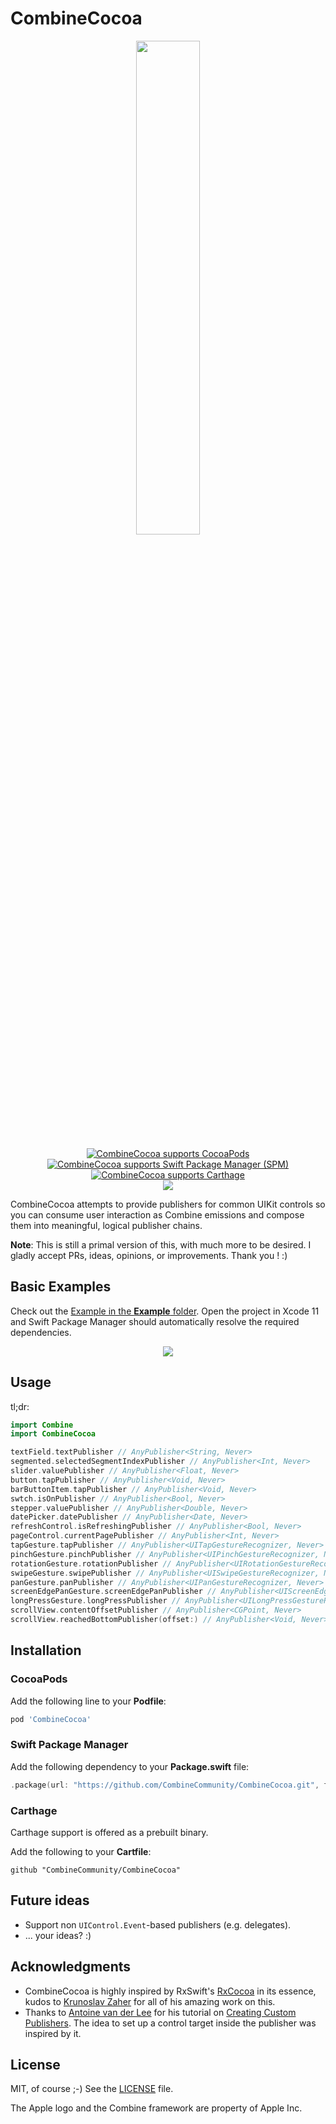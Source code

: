 # CombineCocoa

<p align="center">
<img src="https://github.com/freak4pc/CombineCocoa/raw/master/Resources/logo.png" width="45%">
<br /><br />
<a href="https://cocoapods.org/pods/CombineCocoa" target="_blank"><img src="https://img.shields.io/cocoapods/v/CombineCocoa.svg?1" alt="CombineCocoa supports CocoaPods"></a>
<a href="https://github.com/apple/swift-package-manager" target="_blank"><img src="https://img.shields.io/badge/Swift%20Package%20Manager-compatible-brightgreen.svg" alt="CombineCocoa supports Swift Package Manager (SPM)"></a>
<a href="https://github.com/Carthage/Carthage" target="_blank"><img src="https://img.shields.io/badge/Carthage-compatible-4BC51D.svg?style=flat" alt="CombineCocoa supports Carthage"></a>
<br />
<img src="https://img.shields.io/badge/platforms-iOS%2013.0-333333.svg" />
</p>

CombineCocoa attempts to provide publishers for common UIKit controls so you can consume user interaction as Combine emissions and compose them into meaningful, logical publisher chains.

**Note**: This is still a primal version of this, with much more to be desired. I gladly accept PRs, ideas, opinions, or improvements. Thank you ! :)

## Basic Examples

Check out the [Example in the **Example** folder](https://github.com/freak4pc/CombineCocoa/blob/master/Example/Example/ControlsViewController.swift#L27). Open the project in Xcode 11 and Swift Package Manager should automatically resolve the required dependencies.

<p align="center"><img src="https://github.com/freak4pc/CombineCocoa/raw/master/Resources/example.gif"></p>

## Usage

tl;dr: 

```swift
import Combine
import CombineCocoa

textField.textPublisher // AnyPublisher<String, Never>
segmented.selectedSegmentIndexPublisher // AnyPublisher<Int, Never>
slider.valuePublisher // AnyPublisher<Float, Never>
button.tapPublisher // AnyPublisher<Void, Never>
barButtonItem.tapPublisher // AnyPublisher<Void, Never>
swtch.isOnPublisher // AnyPublisher<Bool, Never>
stepper.valuePublisher // AnyPublisher<Double, Never>
datePicker.datePublisher // AnyPublisher<Date, Never>
refreshControl.isRefreshingPublisher // AnyPublisher<Bool, Never>
pageControl.currentPagePublisher // AnyPublisher<Int, Never>
tapGesture.tapPublisher // AnyPublisher<UITapGestureRecognizer, Never>
pinchGesture.pinchPublisher // AnyPublisher<UIPinchGestureRecognizer, Never>
rotationGesture.rotationPublisher // AnyPublisher<UIRotationGestureRecognizer, Never>
swipeGesture.swipePublisher // AnyPublisher<UISwipeGestureRecognizer, Never>
panGesture.panPublisher // AnyPublisher<UIPanGestureRecognizer, Never>
screenEdgePanGesture.screenEdgePanPublisher // AnyPublisher<UIScreenEdgePanGestureRecognizer, Never>
longPressGesture.longPressPublisher // AnyPublisher<UILongPressGestureRecognizer, Never>
scrollView.contentOffsetPublisher // AnyPublisher<CGPoint, Never>
scrollView.reachedBottomPublisher(offset:) // AnyPublisher<Void, Never>
```

## Installation

### CocoaPods

Add the following line to your **Podfile**:

```rb
pod 'CombineCocoa'
```

### Swift Package Manager

Add the following dependency to your **Package.swift** file:

```swift
.package(url: "https://github.com/CombineCommunity/CombineCocoa.git", from: "0.1.0")
```

### Carthage

Carthage support is offered as a prebuilt binary.

Add the following to your **Cartfile**:

```
github "CombineCommunity/CombineCocoa"
```

## Future ideas 

* Support non `UIControl.Event`-based publishers (e.g. delegates).
* ... your ideas? :)

## Acknowledgments

* CombineCocoa is highly inspired by RxSwift's [RxCocoa](https://github.com/ReactivXx/RxSwift) in its essence, kudos to [Krunoslav Zaher](https://twitter.com/KrunoslavZaher) for all of his amazing work on this.
* Thanks to [Antoine van der Lee](https://twitter.com/twannl) for his tutorial on [Creating Custom Publishers](https://www.avanderlee.com/swift/custom-combine-publisher/). The idea to set up a control target inside the publisher was inspired by it.

## License

MIT, of course ;-) See the [LICENSE](LICENSE) file. 

The Apple logo and the Combine framework are property of Apple Inc.
